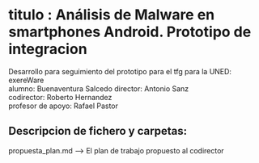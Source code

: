 # titulo : Análisis de Malware en smartphones Android. Prototipo de integracion 
Desarrollo para seguimiento del prototipo para el tfg para la UNED: exereWare  
alumno: Buenaventura Salcedo
director: Antonio Sanz  
codirector: Roberto Hernandez  
profesor de apoyo: Rafael Pastor  

## Descripcion de fichero y carpetas:  
propuesta_plan.md --> El plan de trabajo propuesto al codirector
